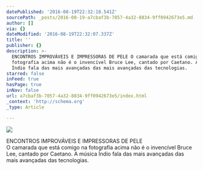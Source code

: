 ```yaml
---
datePublished: '2016-08-19T22:32:18.541Z'
sourcePath: _posts/2016-08-19-a7cbaf3b-7057-4a32-8834-9ff0942673e5.md
author: []
via: {}
dateModified: '2016-08-19T22:32:07.337Z'
title: ''
publisher: {}
description: >-
  ENCONTROS IMPROVÁVEIS E IMPRESSORAS DE PELE O camarada que está comigo na
  fotografia acima não é o invencível Bruce Lee, cantado por Caetano. A música
  Índio fala das mais avançadas das mais avançadas das tecnologias.
starred: false
inFeed: true
hasPage: true
inNav: false
url: a7cbaf3b-7057-4a32-8834-9ff0942673e5/index.html
_context: 'http://schema.org'
_type: Article

---
```

![](https://the-grid-user-content.s3-us-west-2.amazonaws.com/977c5e03-927d-48df-b491-cf781baca39a.jpg)

ENCONTROS IMPROVÁVEIS E IMPRESSORAS DE PELE  
O camarada que está comigo na fotografia acima não é o invencível Bruce Lee, cantado por Caetano. A música Índio fala das mais avançadas das mais avançadas das tecnologias.
